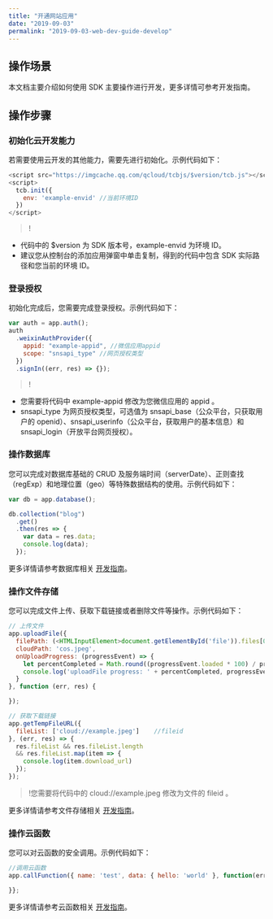 ```yaml
---
title: "开通网站应用"
date: "2019-09-03"
permalink: "2019-09-03-web-dev-guide-develop"
---
```


## 操作场景

本文档主要介绍如何使用 SDK 主要操作进行开发，更多详情可参考开发指南。

## 操作步骤

### 初始化云开发能力

若需要使用云开发的其他能力，需要先进行初始化。示例代码如下：

```javascript
<script src="https://imgcache.qq.com/qcloud/tcbjs/$version/tcb.js"></script>
<script>
  tcb.init({
    env: 'example-envid' //当前环境ID
  })
</script>
```

> !

- 代码中的 \$version 为 SDK 版本号，example-envid 为环境 ID。
- 建议您从控制台的添加应用弹窗中单击复制，得到的代码中包含 SDK 实际路径和您当前的环境 ID。

### 登录授权

初始化完成后，您需要完成登录授权。示例代码如下：

```javascript
var auth = app.auth();
auth
  .weixinAuthProvider({
    appid: "example-appid", //微信应用appid
    scope: "snsapi_type" //网页授权类型
  })
  .signIn((err, res) => {});
```

> !

- 您需要将代码中 example-appid 修改为您微信应用的 appid 。
- snsapi_type 为网页授权类型，可选值为 snsapi_base（公众平台，只获取用户的 openid）、snsapi_userinfo（公众平台，获取用户的基本信息）和 snsapi_login（开放平台网页授权）。

### 操作数据库

您可以完成对数据库基础的 CRUD 及服务端时间（serverDate）、正则查找（regExp）和地理位置（geo）等特殊数据结构的使用。示例代码如下：

```javascript
var db = app.database();

db.collection("blog")
  .get()
  .then(res => {
    var data = res.data;
    console.log(data);
  });
```

更多详情请参考数据库相关 [开发指南](https://cloud.tencent.com/document/product/876/19369)。

### 操作文件存储

您可以完成文件上传、获取下载链接或者删除文件等操作。示例代码如下：

```javascript
// 上传文件
app.uploadFile({
  filePath: (<HTMLInputElement>document.getElementById('file')).files[0],
  cloudPath: 'cos.jpeg',
  onUploadProgress: (progressEvent) => {
    let percentCompleted = Math.round((progressEvent.loaded * 100) / progressEvent.total);
    console.log('uploadFile progress: ' + percentCompleted, progressEvent);
  }
}, function (err, res) {

});

// 获取下载链接
app.getTempFileURL({
  fileList: ['cloud://example.jpeg']    //fileid
}, (err, res) => {
  res.fileList && res.fileList.length
  && res.fileList.map(item => {
    console.log(item.download_url)
  });
});
```

> !您需要将代码中的 cloud://example.jpeg 修改为文件的 fileid 。

更多详情请参考文件存储相关 [开发指南](https://cloud.tencent.com/document/product/876/19376)。

### 操作云函数

您可以对云函数的安全调用。示例代码如下：

```javascript
//调用云函数
app.callFunction({ name: 'test', data: { hello: 'world' }, function(err, res) {

}};
```

更多详情请参考云函数相关 [开发指南](https://cloud.tencent.com/document/product/876/19358)。
